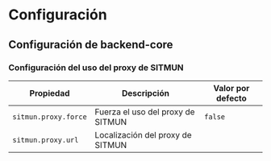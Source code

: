 # Configuración

## Configuración de backend-core

### Configuración del uso del proxy de SITMUN

| Propiedad            | Descripción                       | Valor por defecto |
|----------------------|-----------------------------------|-------------------|
| `sitmun.proxy.force` | Fuerza el uso del proxy de SITMUN | `false`           |
| `sitmun.proxy.url`   | Localización del proxy de SITMUN  |                   |
